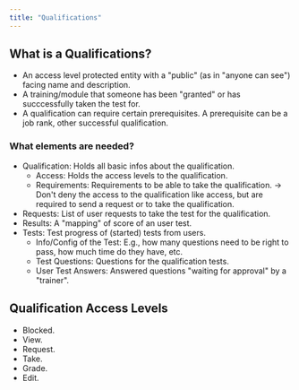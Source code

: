 ```yaml
---
title: "Qualifications"
---
```


## What is a Qualifications?

* An access level protected entity with a "public" (as in "anyone can see") facing name and description.
* A training/module that someone has been "granted" or has succcessfully taken the test for.
* A qualification can require certain prerequisites. A prerequisite can be a job rank, other successful qualification.

### What elements are needed?

* Qualification: Holds all basic infos about the qualification.
    * Access: Holds the access levels to the qualification.
    * Requirements: Requirements to be able to take the qualification. -> Don't deny the access to the qualification like access, but are required to send a request or to take the qualification.
* Requests: List of user requests to take the test for the qualification.
* Results: A "mapping" of score of an user test.
* Tests: Test progress of (started) tests from users.
    * Info/Config of the Test: E.g., how many questions need to be right to pass, how much time do they have, etc.
    * Test Questions: Questions for the qualification tests.
    * User Test Answers: Answered questions "waiting for approval" by a "trainer".

## Qualification Access Levels

* Blocked.
* View.
* Request.
* Take.
* Grade.
* Edit.
